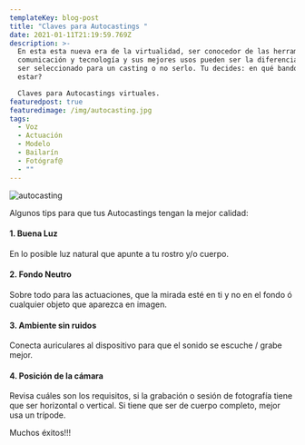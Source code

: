 ```yaml
---
templateKey: blog-post
title: "Claves para Autocastings "
date: 2021-01-11T21:19:59.769Z
description: >-
  En esta esta nueva era de la virtualidad, ser conocedor de las herramientas de
  comunicación y tecnología y sus mejores usos pueden ser la diferencia entre
  ser seleccionado para un casting o no serlo. Tu decides: en qué bando quieres
  estar?

  Claves para Autocastings virtuales.
featuredpost: true
featuredimage: /img/autocasting.jpg
tags:
  - Voz
  - Actuación
  - Modelo
  - Bailarín
  - Fotógraf@
  - ""
---
```

<!--StartFragment-->

![autocasting](/img/autocasting.jpg)

Algunos tips para que tus Autocastings tengan la mejor calidad:

#### 1. Buena Luz

En lo posible luz natural que apunte a tu rostro y/o cuerpo.

#### 2. Fondo Neutro

Sobre todo para las actuaciones, que la mirada esté en ti y no en el fondo ó cualquier objeto que aparezca en imagen.

#### 3. Ambiente sin ruidos

Conecta auriculares al dispositivo para que el sonido se escuche / grabe mejor.

#### 4. Posición de la cámara

Revisa cuáles son los requisitos, si la grabación o sesión de fotografía tiene que ser horizontal o vertical. Si tiene que ser de cuerpo completo, mejor usa un trípode.

Muchos éxitos!!!

<!--EndFragment-->